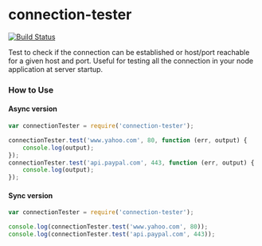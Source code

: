 connection-tester
=================

[![Build Status](https://travis-ci.org/skoranga/node-connection-tester.png)](https://travis-ci.org/skoranga/node-connection-tester)

Test to check if the connection can be established or host/port reachable for a given host and port. Useful for testing all the connection in your node application at server startup.


### How to Use

#### Async version

```javascript
var connectionTester = require('connection-tester');

connectionTester.test('www.yahoo.com', 80, function (err, output) {
    console.log(output);
});
connectionTester.test('api.paypal.com', 443, function (err, output) {
    console.log(output);
});
```

#### Sync version

```javascript
var connectionTester = require('connection-tester');

console.log(connectionTester.test('www.yahoo.com', 80));
console.log(connectionTester.test('api.paypal.com', 443));
```
